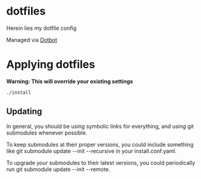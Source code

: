 # dotfiles
Herein lies my dotfile config

Managed via [Dotbot](https://github.com/anishathalye/dotbot/)

# Applying dotfiles
**Warning: This will override your existing settings**
```bash
./install
```

## Updating
In general, you should be using symbolic links for everything, and using git submodules whenever possible.

To keep submodules at their proper versions, you could include something like git submodule update --init --recursive in your install.conf.yaml.

To upgrade your submodules to their latest versions, you could periodically run git submodule update --init --remote.